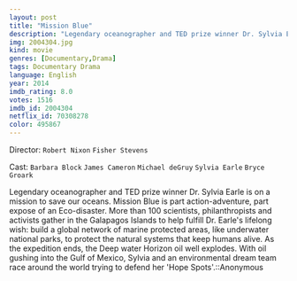 ```yaml
---
layout: post
title: "Mission Blue"
description: "Legendary oceanographer and TED prize winner Dr. Sylvia Earle is on a mission to save our oceans. Mission Blue is part action-adventure, part expose of an Eco-disaster. More than 100 scientists, philanthropists and activists gather in the Galapagos Islands to help fulfill Dr. Earle's lifelong wish: build a global network of marine protected areas, like underwater national parks, to protect the natural systems that keep humans alive. As the expedition ends, the Deep water Horizon oil well explodes. With oil gushing int.."
img: 2004304.jpg
kind: movie
genres: [Documentary,Drama]
tags: Documentary Drama 
language: English
year: 2014
imdb_rating: 8.0
votes: 1516
imdb_id: 2004304
netflix_id: 70308278
color: 495867
---
```

Director: `Robert Nixon` `Fisher Stevens`  

Cast: `Barbara Block` `James Cameron` `Michael deGruy` `Sylvia Earle` `Bryce Groark` 

Legendary oceanographer and TED prize winner Dr. Sylvia Earle is on a mission to save our oceans. Mission Blue is part action-adventure, part expose of an Eco-disaster. More than 100 scientists, philanthropists and activists gather in the Galapagos Islands to help fulfill Dr. Earle's lifelong wish: build a global network of marine protected areas, like underwater national parks, to protect the natural systems that keep humans alive. As the expedition ends, the Deep water Horizon oil well explodes. With oil gushing into the Gulf of Mexico, Sylvia and an environmental dream team race around the world trying to defend her 'Hope Spots'.::Anonymous